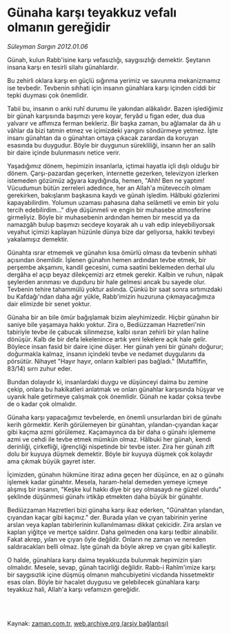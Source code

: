 # Günaha karşı teyakkuz vefalı olmanın gereğidir

*Süleyman Sargın 2012.01.06*

<td class="columnist-detail">
<p>Günah, kulun Rabb'isine karşı vefasızlığı, saygısızlığı demektir. Şeytanın insana karşı en tesirli silahı günahlardır.</p>
<p>
<div id="haberMetinDiv">
<p>Bu zehirli oklara karşı en güçlü sığınma yerimiz ve savunma mekanizmamız ise tevbedir. Tevbenin sıhhati için insanın günahlara karşı içinden ciddi bir tepki duyması çok önemlidir.
<p>Tabii bu, insanın o anki ruhî durumu ile yakından alâkalıdır. Bazen işlediğimiz bir günah karşısında başımızı yere koyar, feryâd u figan eder, dua dua yalvarır ve affımıza ferman bekleriz. Bir başka zaman, bu ağlamalar da âh u vâhlar da bizi tatmin etmez ve içimizdeki yangını söndürmeye yetmez. İşte insanı günahtan da o günahtan ortaya çıkacak zarardan da koruyan esasında bu duygudur. Böyle bir duygunun sürekliliği, insanın her an salih bir daire içinde bulunmasını netice verir.
<p>Yaşadığımız dönem, hepimizin insanlarla, içtimai hayatla içli dışlı olduğu bir dönem. Çarşı-pazardan geçerken, internette gezerken, televizyon izlerken istemeden gözümüz ağyara kaydığında, hemen, "Ahh! Ben ne yaptım! Vücudumun bütün zerreleri adedince, her an Allah'a müteveccih olmam gerekirken, bakışlarım başkasına kaydı ve günah işledim. Hâlbuki gözlerimi kapayabilirdim. Yolumun uzaması pahasına daha selâmetli ve emin bir yolu tercih edebilirdim..." diye düşünmeli ve engin bir muhasebe atmosferine girmeliyiz. Böyle bir muhasebenin ardından hemen bir mescid ya da namazgâh bulup başımızı secdeye koyarak ah u vah edip inleyebiliyorsak veyahut içimizi kaplayan hüzünle dünya bize dar geliyorsa, hakiki tevbeyi yakalamışız demektir.
<p>Günahta ısrar etmemek ve günahın kısa ömürlü olması da tevbenin sıhhati açısından önemlidir. İşlenen günahın hemen ardından tevbe etmek, bir perşembe akşamını, kandil gecesini, cuma saatini beklemeden derhal ulu dergâha el açıp beyaz dilekçemizi arz etmek gerekir. Kalbin ve ruhun, nâpak şeylerden arınması ve dupduru bir hale gelmesi ancak bu sayede olur. Tevbenin tehire tahammülü yoktur aslında. Çünkü bir saat sonra sırtımızdaki bu Kafdağı'ndan daha ağır yükle, Rabb'imizin huzuruna çıkmayacağımıza dair elimizde bir senet yoktur.
<p>Günaha bir an bile ömür bağışlamak bizim aleyhimizedir. Hiçbir günahın bir saniye bile yaşamaya hakkı yoktur. Zira o, Bediüzzaman Hazretleri'nin tabiriyle tevbe ile çabucak silinmezse, kalbi ısıran zehirli bir yılan haline dönüşür. Kalb de bir defa lekelenince artık yeni lekelere açık hale gelir. Böylece insan fasid bir daire içine düşer. Her günah yeni bir günahı doğurur; doğurmakla kalmaz, insanın içindeki tevbe ve nedamet duygularını da pörsütür. Nihayet "Hayır hayır, onların kalbleri pas bağladı." (Mutaffifin, 83/14) sırrı zuhur eder.
<p>Bundan dolayıdır ki, insanlardaki duygu ve düşünceyi daima bu zemine çekip, onlara bu hakikatleri anlatmak ve onları günahlar karşısında hüşyar ve uyanık hale getirmeye çalışmak çok önemlidir. Günah ne kadar çoksa tevbe de o kadar çok olmalıdır.
<p>Günaha karşı yapacağımız tevbelerde, en önemli unsurlardan biri de günahı kerih görmektir. Kerih görülemeyen bir günahtan, yılandan-çıyandan kaçar gibi kaçma azmi görülemez. Kaçamayınca da bir daha o günahı işlememe azmi ve cehdi ile tevbe etmek mümkün olmaz. Hâlbuki her günah, kendi derinliği, çirkefliği, iğrençliği nispetinde bir tevbe ister. Zira her günah zift dolu bir kuyuya düşmek demektir. Böyle bir kuyuya düşmek çok kolaydır ama çıkmak büyük gayret ister.
<p>İçimizden, günahın hükmüne itiraz adına geçen her düşünce, en az o günahı işlemek kadar günahtır. Mesela, haram-helal demeden yemeye içmeye alışmış bir insanın, "Keşke kul hakkı diye bir şey olmasaydı ne güzel olurdu" şeklinde düşünmesi günahı irtikâp etmekten daha büyük bir günahtır.
<p>Bediüzzaman Hazretleri bizi günaha karşı ikaz ederken, "Günahtan yılandan, çıyandan kaçar gibi kaçınız." der. Burada yılan ve çıyan tabirinin yerine arslan veya kaplan tabirlerinin kullanılmaması dikkat çekicidir. Zira arslan ve kaplan yiğitçe ve mertçe saldırır. Daha gelmeden ona karşı tedbir alınabilir. Fakat akrep, yılan ve çıyan öyle değildir. Onların ne zaman ve nereden saldıracakları belli olmaz. İşte günah da böyle akrep ve çıyan gibi kalleştir.
<p>O halde, günahlara karşı daima teyakkuzda bulunmak hepimizin şiarı olmalıdır. Mesele, sevap, günah tacirliği değildir. Rabb-i Rahîm'imize karşı bir saygısızlık içine düşmüş olmanın mahcubiyetini vicdanda hissetmektir esas olan. Böyle bir hacalet duygusu ve gelebilecek günahlara karşı teyakkuz hali, Allah'a karşı vefamızın gereğidir. </p></p></p></p></p></p></p></p></p></p></div>
</p>


<p><br>
		 </br></p></td>

Kaynak: [zaman.com.tr](http://zaman.com.tr/yazar.do?yazino=1224662), [web.archive.org (arşiv bağlantısı)](http://web.archive.org/web/20120124023413/http://www.zaman.com.tr:80/yazar.do?yazino=1224662)
